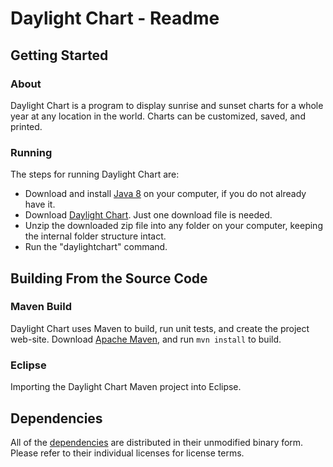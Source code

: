 # Daylight Chart - Readme

## Getting Started

### About
 
Daylight Chart is a program to display sunrise and sunset charts for a
 whole year at any location in the world. Charts can be customized,
 saved, and printed.
 
### Running

The steps for running Daylight Chart are:

- Download and install [Java 8](http://www.java.com/en/download/index.jsp) on your computer, if you do not already have it. 
- Download [Daylight Chart](https://github.com/sualeh/DaylightChart/releases). Just one download file is needed.
- Unzip the downloaded zip file into any folder on your computer, keeping the internal folder structure intact.
- Run the "daylightchart" command.

## Building From the Source Code

### Maven Build

Daylight Chart uses Maven to build, run unit tests, and create the project web-site. Download [Apache Maven](http://maven.apache.org/), and run `mvn install` to build. 

### Eclipse

Importing the Daylight Chart Maven project into Eclipse. 

## Dependencies

All of the [dependencies](dependencies.html) are distributed in their unmodified binary form. Please refer to their individual licenses for license terms.

